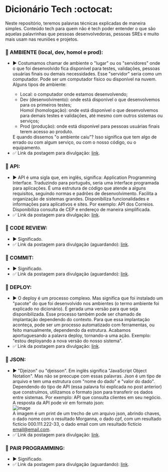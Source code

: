 # Dicionário Tech :octocat:
Neste repositório, teremos palavras técnicas explicadas de maneira simples. Conteúdo tech para quem não é tech poder entender o que são aquelas palavrinhas que pessoas desenvolvedoras, pessoas SREs e muito mais usam nas reuniões e projetos.

### 📝 AMBIENTE (local, dev, homol e prod):
<ul>
<li>▶️ Costumamos chamar de ambiente o "lugar" ou os "servidores" onde o que foi desenvolvido fica disponível para testes, validações, pessoas usuárias finais ou demais necessidades. Esse "servidor" seria como um computador. Pode ser um computador físico ou disponível na nuvem. Alguns tipos de ambiente:</li>
<ul>
<li>Local: o computador onde estamos desenvolvendo;</li>
<li>Dev (desenvolvimento): onde está disponível o que desenvolvemos para os primeiros testes;</li
<li>Homol (homologação): onde está disponível o que desenvolvemos para demais testes e validações, até mesmo com outros sistemas ou serviços;</li>
<li>Prod (produção): onde está disponível para pessoas usuárias finais terem acesso ao produto.</li>
</ul>
E quando dissemos "o ambiente caiu"? Isso significa que tem algo de errado ou com algum serviço, ou com o nosso código, ou o equipamento.
<li>✅ Link da postagem para divulgação: <a href="https://www.instagram.com/p/CnP4VARJl-G/" target="_blank">link</a>. </li>
</ul>

### 📝 API:
- ▶️ API é uma sigla que, em inglês, significa: Application Programming Interface. Traduzindo para português, seria uma interface programada para aplicações. É uma estrutura de código que atende a alguns requisitos, seguindo normas e padrões de desenvolvimento. Facilita a organização de sistemas grandes. Disponibiliza funcionalidades e informações para aplicativos e sites. Por exemplo: API dos Correios. Disponibiliza consulta de CEP e endereço de maneira simplificada.
- ✅ Link da postagem para divulgação: [link](https://www.instagram.com/p/ClcKh7Qp5ho/).

### 📝 CODE REVIEW:
- ▶️ Significado. 
- ✅ Link da postagem para divulgação (aguardando): [link]().

### 📝 COMMIT:
- ▶️ Significado. 
- ✅ Link da postagem para divulgação (aguardando): [link]().

### 📝 DEPLOY:
- ▶️ O deploy é um processo complexo. Mas significa que foi instalado um "pacote" do que foi desenvolvido nos ambientes (o termo ambiente foi explicado no dicionário). É gerada uma versão para que seja disponibilizada. Esse processo também pode ser chamado de implantação dependendo do contexto. Para que essa implantação aconteça, pode ser um processo automatizado com ferramentas, ou feito manualmente, dependendo da estrutura. Acabamos aportuguesando a palavra deploy, tornando-a uma ação. Exemplo: "estou deployando a nova versão do nosso sistema". 
- ✅ Link da postagem para divulgação: [link](https://www.instagram.com/p/CnjpDq_uhHA/).

### 📝 JSON:
- ▶️ "Djeizon" ou "djeisson". Em inglês significa "JavaScript Object Notation". Mas não se preocupe com essas palavras. Json é um tipo de arquivo e tem uma estrutura com "nome do dado" e "valor do dado". Dependendo do tipo de API (essa palavra foi explicada no post anterior) que construímos, utilizamos o formato json para transferir os dados entre sistemas. Por exemplo: API que consulta clientes em seu negócio. A resposta da API pode vir em formato json: <br>
![image](https://user-images.githubusercontent.com/19210643/204138041-4f72028b-e5f9-4e87-a866-a3965e56affe.png) <br>
A imagem é um print de um trecho de um arquivo json, abrindo chaves, o dado nome com o resultado Morganna, o dado cpf, com um resultado fictício 000.111.222-33, o dado email com um resultado fictício email@email.com. 
- ✅ Link da postagem para divulgação: [link](https://www.instagram.com/p/Clw5tvPLWV3/).

### 📝 PAIR PROGRAMMING:
- ▶️ Significado. 
- ✅ Link da postagem para divulgação (aguardando): [link]().
